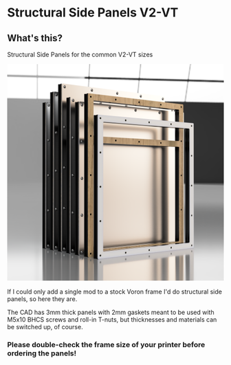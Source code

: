 # Structural Side Panels V2-VT

## What's this?

Structural Side Panels for the common V2-VT sizes

![1](Images/Structural_side_Panels_V2-VT.PNG)

If I could only add a single mod to a stock Voron frame I'd do structural side panels, so here they are.

The CAD has 3mm thick panels with 2mm gaskets meant to be used with M5x10 BHCS screws and roll-in T-nuts, but thicknesses and materials can be switched up, of course.

### Please double-check the frame size of your printer before ordering the panels!
